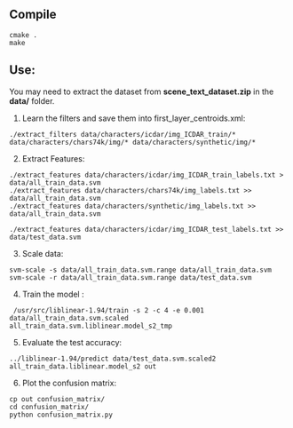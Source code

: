 
## Compile

```
cmake .
make
```

## Use:

You may need to extract the dataset from **scene_text_dataset.zip** in the **data/** folder.

1. Learn the filters and save them into first_layer_centroids.xml:
```
./extract_filters data/characters/icdar/img_ICDAR_train/* data/characters/chars74k/img/* data/characters/synthetic/img/*
```

2. Extract Features:
```
./extract_features data/characters/icdar/img_ICDAR_train_labels.txt > data/all_train_data.svm
./extract_features data/characters/chars74k/img_labels.txt >> data/all_train_data.svm
./extract_features data/characters/synthetic/img_labels.txt >> data/all_train_data.svm

./extract_features data/characters/icdar/img_ICDAR_test_labels.txt >> data/test_data.svm
```

3. Scale data:
```
svm-scale -s data/all_train_data.svm.range data/all_train_data.svm
svm-scale -r data/all_train_data.svm.range data/test_data.svm
```

4. Train the model :

```
 /usr/src/liblinear-1.94/train -s 2 -c 4 -e 0.001 data/all_train_data.svm.scaled all_train_data.svm.liblinear.model_s2_tmp
```

5. Evaluate the test accuracy:
```
../liblinear-1.94/predict data/test_data.svm.scaled2 all_train_data.liblinear.model_s2 out
```

6. Plot the confusion matrix:
```
cp out confusion_matrix/
cd confusion_matrix/
python confusion_matrix.py 
```
